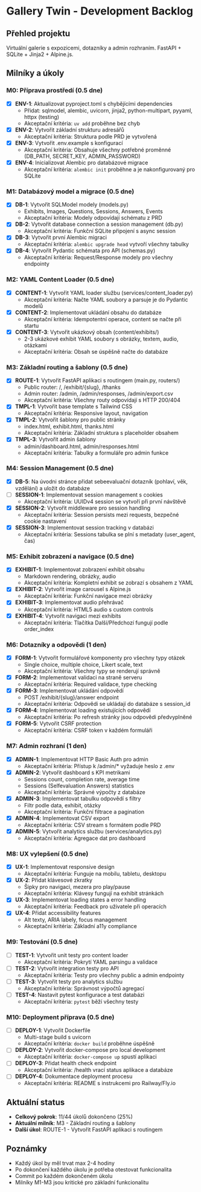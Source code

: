 # Gallery Twin - Development Backlog

## Přehled projektu

Virtuální galerie s expozicemi, dotazníky a admin rozhraním. FastAPI + SQLite + Jinja2 + Alpine.js.

## Milníky a úkoly

### M0: Příprava prostředí (0.5 dne)

- [x] **ENV-1**: Aktualizovat pyproject.toml s chybějícími dependencies
  - Přidat: sqlmodel, alembic, uvicorn, jinja2, python-multipart, pyyaml, httpx (testing)
  - Akceptační kritéria: `uv add` proběhne bez chyb
- [x] **ENV-2**: Vytvořit základní strukturu adresářů
  - Akceptační kritéria: Struktura podle PRD je vytvořená
- [x] **ENV-3**: Vytvořit .env.example s konfigurací
  - Akceptační kritéria: Obsahuje všechny potřebné proměnné (DB_PATH, SECRET_KEY, ADMIN_PASSWORD)
- [x] **ENV-4**: Inicializovat Alembic pro databázové migrace
  - Akceptační kritéria: `alembic init` proběhne a je nakonfigurovaný pro SQLite

### M1: Databázový model a migrace (0.5 dne)

- [x] **DB-1**: Vytvořit SQLModel modely (models.py)
  - Exhibits, Images, Questions, Sessions, Answers, Events
  - Akceptační kritéria: Modely odpovídají schématu z PRD
- [x] **DB-2**: Vytvořit database connection a session management (db.py)
  - Akceptační kritéria: Funkční SQLite připojení s async session
- [x] **DB-3**: Vytvořit první Alembic migraci
  - Akceptační kritéria: `alembic upgrade head` vytvoří všechny tabulky
- [x] **DB-4**: Vytvořit Pydantic schémata pro API (schemas.py)
  - Akceptační kritéria: Request/Response modely pro všechny endpointy

### M2: YAML Content Loader (0.5 dne)

- [x] **CONTENT-1**: Vytvořit YAML loader službu (services/content_loader.py)
  - Akceptační kritéria: Načte YAML soubory a parsuje je do Pydantic modelů
- [x] **CONTENT-2**: Implementovat ukládání obsahu do databáze
  - Akceptační kritéria: Idempotentní operace, content se načte při startu
- [x] **CONTENT-3**: Vytvořit ukázkový obsah (content/exhibits/)
  - 2-3 ukázkové exhibit YAML soubory s obrázky, textem, audio, otázkami
  - Akceptační kritéria: Obsah se úspěšně načte do databáze

### M3: Základní routing a šablony (0.5 dne)

- [x] **ROUTE-1**: Vytvořit FastAPI aplikaci s routingem (main.py, routers/)
  - Public router: /, /exhibit/{slug}, /thanks
  - Admin router: /admin, /admin/responses, /admin/export.csv
  - Akceptační kritéria: Všechny routy odpovídají s HTTP 200/404
- [x] **TMPL-1**: Vytvořit base template s Tailwind CSS
  - Akceptační kritéria: Responsive layout, navigation
- [x] **TMPL-2**: Vytvořit šablony pro public stránky
  - index.html, exhibit.html, thanks.html
  - Akceptační kritéria: Základní struktura s placeholder obsahem
- [x] **TMPL-3**: Vytvořit admin šablony
  - admin/dashboard.html, admin/responses.html
  - Akceptační kritéria: Tabulky a formuláře pro admin funkce

### M4: Session Management (0.5 dne)

- [x] **DB-5**: Na úvodni stránce přidat sebeevaluační dotazník (pohlaví, věk, vzdělání) a uložit do databáze
- [ ] **SESSION-1**: Implementovat session management s cookies
  - Akceptační kritéria: UUIDv4 session se vytvoří při první návštěvě
- [x] **SESSION-2**: Vytvořit middleware pro session handling
  - Akceptační kritéria: Session persists mezi requests, bezpečné cookie nastavení
- [x] **SESSION-3**: Implementovat session tracking v databázi
  - Akceptační kritéria: Sessions tabulka se plní s metadaty (user_agent, čas)

### M5: Exhibit zobrazení a navigace (0.5 dne)

- [x] **EXHIBIT-1**: Implementovat zobrazení exhibit obsahu
  - Markdown rendering, obrázky, audio
  - Akceptační kritéria: Kompletní exhibit se zobrazí s obsahem z YAML
- [x] **EXHIBIT-2**: Vytvořit image carousel s Alpine.js
  - Akceptační kritéria: Funkční navigace mezi obrázky
- [x] **EXHIBIT-3**: Implementovat audio přehrávač
  - Akceptační kritéria: HTML5 audio s custom controls
- [x] **EXHIBIT-4**: Vytvořit navigaci mezi exhibits
  - Akceptační kritéria: Tlačítka Další/Předchozí fungují podle order_index

### M6: Dotazníky a odpovědi (1 den)

- [x] **FORM-1**: Vytvořit formulářové komponenty pro všechny typy otázek
  - Single choice, multiple choice, Likert scale, text
  - Akceptační kritéria: Všechny typy se renderují správně
- [x] **FORM-2**: Implementovat validaci na straně serveru
  - Akceptační kritéria: Required validace, type checking
- [x] **FORM-3**: Implementovat ukládání odpovědí
  - POST /exhibit/{slug}/answer endpoint
  - Akceptační kritéria: Odpovědi se ukládají do databáze s session_id
- [x] **FORM-4**: Implementovat loading existujících odpovědí
  - Akceptační kritéria: Po refresh stránky jsou odpovědi předvyplněné
- [x] **FORM-5**: Vytvořit CSRF protection
  - Akceptační kritéria: CSRF token v každém formuláři

### M7: Admin rozhraní (1 den)

- [x] **ADMIN-1**: Implementovat HTTP Basic Auth pro admin
  - Akceptační kritéria: Přístup k /admin/* vyžaduje heslo z .env
- [x] **ADMIN-2**: Vytvořit dashboard s KPI metrikami
  - Sessions count, completion rate, average time
  - Sessions (Selfevaluation Answers) statistics
  - Akceptační kritéria: Správné výpočty z databáze
- [x] **ADMIN-3**: Implementovat tabulku odpovědí s filtry
  - Filtr podle data, exhibit, otázky
  - Akceptační kritéria: Funkční filtrace a pagination
- [x] **ADMIN-4**: Implementovat CSV export
  - Akceptační kritéria: CSV stream s formátem podle PRD
- [x] **ADMIN-5**: Vytvořit analytics službu (services/analytics.py)
  - Akceptační kritéria: Agregace dat pro dashboard

### M8: UX vylepšení (0.5 dne)

- [x] **UX-1**: Implementovat responsive design
  - Akceptační kritéria: Funguje na mobilu, tabletu, desktopu
- [x] **UX-2**: Přidat klávesové zkratky
  - Šipky pro navigaci, mezera pro play/pause
  - Akceptační kritéria: Klávesy fungují na exhibit stránkách
- [x] **UX-3**: Implementovat loading states a error handling
  - Akceptační kritéria: Feedback pro uživatele při operacích
- [x] **UX-4**: Přidat accessibility features
  - Alt texty, ARIA labely, focus management
  - Akceptační kritéria: Základní a11y compliance

### M9: Testování (0.5 dne)

- [ ] **TEST-1**: Vytvořit unit testy pro content loader
  - Akceptační kritéria: Pokrytí YAML parsingu a validace
- [ ] **TEST-2**: Vytvořit integration testy pro API
  - Akceptační kritéria: Testy pro všechny public a admin endpointy
- [ ] **TEST-3**: Vytvořit testy pro analytics službu
  - Akceptační kritéria: Správnost výpočtů agregací
- [ ] **TEST-4**: Nastavit pytest konfigurace a test databázi
  - Akceptační kritéria: `pytest` běží všechny testy

### M10: Deployment příprava (0.5 dne)

- [ ] **DEPLOY-1**: Vytvořit Dockerfile
  - Multi-stage build s uvicorn
  - Akceptační kritéria: `docker build` proběhne úspěšně
- [ ] **DEPLOY-2**: Vytvořit docker-compose pro local development
  - Akceptační kritéria: `docker-compose up` spustí aplikaci
- [ ] **DEPLOY-3**: Přidat health check endpoint
  - Akceptační kritéria: /health vrací status aplikace a databáze
- [ ] **DEPLOY-4**: Dokumentace deployment procesu
  - Akceptační kritéria: README s instrukcemi pro Railway/Fly.io

## Aktuální status

- **Celkový pokrok**: 11/44 úkolů dokončeno (25%)
- **Aktuální milník**: M3 - Základní routing a šablony
- **Další úkol**: ROUTE-1 - Vytvořit FastAPI aplikaci s routingem

## Poznámky

- Každý úkol by měl trvat max 2-4 hodiny
- Po dokončení každého úkolu je potřeba otestovat funkcionalita
- Commit po každém dokončeném úkolu
- Milníky M1-M3 jsou kritické pro základní funkcionalitu
